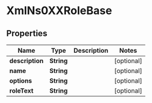 
# XmlNs0XXRoleBase

## Properties
Name | Type | Description | Notes
------------ | ------------- | ------------- | -------------
**description** | **String** |  |  [optional]
**name** | **String** |  |  [optional]
**options** | **String** |  |  [optional]
**roleText** | **String** |  |  [optional]



